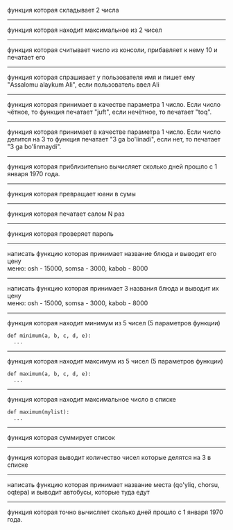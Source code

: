 функция которая складывает 2 числа

---

функция которая находит максимальное из 2 чисел

---

функция которая считывает число из консоли, прибавляет к нему 10 и печатает его

---

функция которая спрашивает у пользователя имя и пишет ему "Assalomu alaykum Ali", если пользователь ввел Ali

---

функция которая принимает в качестве параметра 1 число. Если число чётное, то функция печатает "juft", если нечётное, то печатает "toq".

---

функция которая принимает в качестве параметра 1 число. Если число делится на 3 то функция печатает "3 ga bo'linadi", если нет, то печатает "3 ga bo'linmaydi".

---


функция которая приблизительно вычисляет сколько дней прошло с 1 января 1970 года.

---


функция которая превращает юани в сумы

---


функция которая печатает салом N раз

---


функция которая проверяет пароль

---


написать функцию которая принимает название блюда и выводит его цену  
меню: osh - 15000, somsa - 3000, kabob - 8000

---


написать функцию которая принимает 3 названия блюда и выводит их цену  
меню: osh - 15000, somsa - 3000, kabob - 8000

---


функция которая находит минимум из 5 чисел (5 параметров функции)
```
def minimum(a, b, c, d, e):
  ...
```
---


функция которая находит максимум из 5 чисел (5 параметров функции)
```
def maximum(a, b, c, d, e):
  ...
```

---


функция которая находит максимальное число в списке
```
def maximum(mylist):
  ...
```

---


функция которая суммирует список 

---


функция которая выводит количество чисел которые делятся на 3 в списке

---


написать функцию которая принимает название места (qo'yliq, chorsu, oqtepa) и выводит автобусы, которые туда едут

---


функция которая точно вычисляет сколько дней прошло с 1 января 1970 года.
